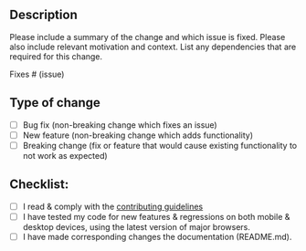 ## Description

Please include a summary of the change and which issue is fixed. Please also include relevant motivation and context. List any dependencies that are required for this change.

Fixes # (issue)

## Type of change

- [ ] Bug fix (non-breaking change which fixes an issue)
- [ ] New feature (non-breaking change which adds functionality)
- [ ] Breaking change (fix or feature that would cause existing functionality to not work as expected)

## Checklist:

- [ ] I read & comply with the [contributing guidelines](https://github.com/luketainton/FHeD/blob/main/.github/CONTRIBUTING.md)
- [ ] I have tested my code for new features & regressions on both mobile & desktop devices, using the latest version of major browsers.
- [ ] I have made corresponding changes the documentation (README.md).
